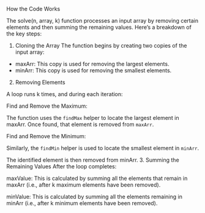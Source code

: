 How the Code Works

The solve(n, array, k) function processes an input array by removing certain elements and then summing the remaining values. Here’s a breakdown of the key steps:

1. Cloning the Array
   The function begins by creating two copies of the input array:

- maxArr: This copy is used for removing the largest elements.
- minArr: This copy is used for removing the smallest elements.

2. Removing Elements

A loop runs k times, and during each iteration:

Find and Remove the Maximum:

The function uses the `findMax` helper to locate the largest element in maxArr.
Once found, that element is removed from `maxArr`.

Find and Remove the Minimum:

Similarly, the `findMin` helper is used to locate the smallest element in `minArr`.

The identified element is then removed from minArr. 3. Summing the Remaining Values
After the loop completes:

maxValue:
This is calculated by summing all the elements that remain in maxArr (i.e., after k maximum elements have been removed).

minValue:
This is calculated by summing all the elements remaining in minArr (i.e., after k minimum elements have been removed).
